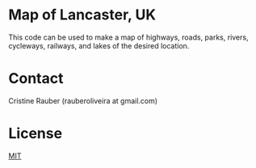# Map of Lancaster, UK

This code can be used to make a map of highways, roads, parks, rivers, cycleways, railways, and lakes of the desired location.

# Contact

Cristine Rauber (rauberoliveira at gmail.com)

# License

[MIT](https://github.com/rauberc/lancaster-map/blob/main/LICENSE)
